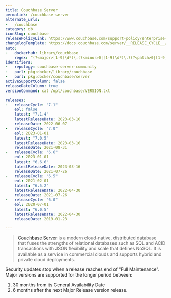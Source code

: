 ```yaml
---
title: Couchbase Server
permalink: /couchbase-server
alternate_urls:
-   /couchbase
category: db
iconSlug: couchbase
releasePolicyLink: https://www.couchbase.com/support-policy/enterprise-software
changelogTemplate: https://docs.couchbase.com/server/__RELEASE_CYCLE__/release-notes/relnotes.html
auto:
-   dockerhub: library/couchbase
    regex: ^(?<major>[1-9]\d*)\.(?<minor>0|[1-9]\d*)\.?(?<patch>0|[1-9]\d*)?$
identifiers:
-   repology: couchbase-server-community
-   purl: pkg:docker/library/couchbase
-   purl: pkg:docker/couchbase/server
activeSupportColumn: false
releaseDateColumn: true
versionCommand: cat /opt/couchbase/VERSION.txt

releases:
-   releaseCycle: "7.1"
    eol: false
    latest: "7.1.4"
    latestReleaseDate: 2023-03-16
    releaseDate: 2022-06-07
-   releaseCycle: "7.0"
    eol: 2023-01-01
    latest: "7.0.5"
    latestReleaseDate: 2023-03-16
    releaseDate: 2021-08-31
-   releaseCycle: "6.6"
    eol: 2023-01-01
    latest: "6.6.6"
    latestReleaseDate: 2023-03-16
    releaseDate: 2021-07-26
-   releaseCycle: "6.5"
    eol: 2021-02-01
    latest: "6.5.2"
    latestReleaseDate: 2022-04-30
    releaseDate: 2021-07-26
-   releaseCycle: "6.0"
    eol: 2020-07-01
    latest: "6.0.5"
    latestReleaseDate: 2022-04-30
    releaseDate: 2019-01-23

---
```


> [Couchbase Server](https://www.couchbase.com/products/server) is a modern cloud-native, distributed database that fuses the strengths of relational databases such as SQL and ACID transactions with JSON flexibility and scale that defines NoSQL. It is available as a service in commercial clouds and supports hybrid and private cloud deployments. 

Security updates stop when a release reaches end of "Full Maintenance". Major versions are supported for the longer period between:

1. 30 months from its General Availability Date
2. 6 months after the next Major Release version release.
